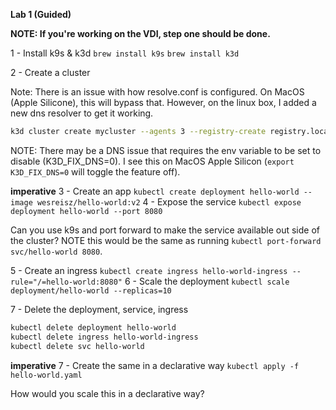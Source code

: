 **Lab 1 (Guided)** 

**NOTE: If you're working on the VDI, step one should be done.**

1 - Install k9s & k3d
`brew install k9s`
`brew install k3d`

2 - Create a cluster

Note: There is an issue with how resolve.conf is configured. On MacOS (Apple Silicone), this will bypass that. However,
on the linux box, I added a new dns resolver to get it working.
```bash
k3d cluster create mycluster --agents 3 --registry-create registry.localhost:5000 -p "80:80@loadbalancer"
```

NOTE: There may be a DNS issue that requires the env variable to be set to disable (K3D_FIX_DNS=0). I see this on MacOS Apple Silicon (`export K3D_FIX_DNS=0` will toggle the feature off).

**imperative**
3 - Create an app
`kubectl create deployment hello-world --image wesreisz/hello-world:v2`
4 - Expose the service
`kubectl expose deployment hello-world --port 8080`

Can you use k9s and port forward to make the service available out side of the cluster? NOTE this would be the same
as running `kubectl port-forward svc/hello-world 8080`.

5 - Create an ingress
`kubectl create ingress hello-world-ingress --rule="/=hello-world:8080"`
6 - Scale the deployment
`kubectl scale deployment/hello-world --replicas=10`

7 - Delete the deployment, service, ingress
```bash
kubectl delete deployment hello-world
kubectl delete ingress hello-world-ingress
kubectl delete svc hello-world
```

**imperative**
7 - Create the same in a declarative way
`kubectl apply -f hello-world.yaml`

How would you scale this in a declarative way?